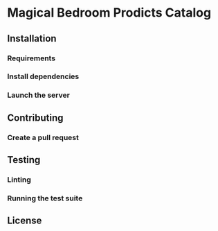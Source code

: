 # Magical Bedroom Prodicts Catalog

## Installation

### Requirements

### Install dependencies

### Launch the server

## Contributing

### Create a pull request

## Testing

### Linting

### Running the test suite

## License
